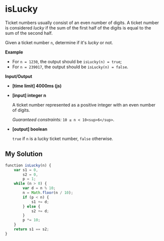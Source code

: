 # isLucky
﻿Ticket numbers usually consist of an even number of digits. A ticket number is considered _lucky_ if the sum of the first half of the digits is equal to the sum of the second half.

Given a ticket number `n`, determine if it's _lucky_ or not.

**Example**

*   For `n = 1230`, the output should be
    `isLucky(n) = true`;
*   For `n = 239017`, the output should be
    `isLucky(n) = false`.

**Input/Output**

*   **[time limit] 4000ms (js)**

*   **[input] integer n**

    A ticket number represented as a positive integer with an even number of digits.

    _Guaranteed constraints:_
    `10 ≤ n < 10<sup>6</sup>`.

*   **[output] boolean**

    `true` if `n` is a lucky ticket number, `false` otherwise.


## My Solution
```javascript
﻿function isLucky(n) {
    var s1 = 0,
        s2 = 0,
        p = 1;
    while (n > 0) {
        var d = n % 10;
        n = Math.floor(n / 10);
        if (p < n) {
            s1 += d;
        } else {
            s2 += d;
        }
        p *= 10;
    }
    return s1 == s2;
}
​
```
